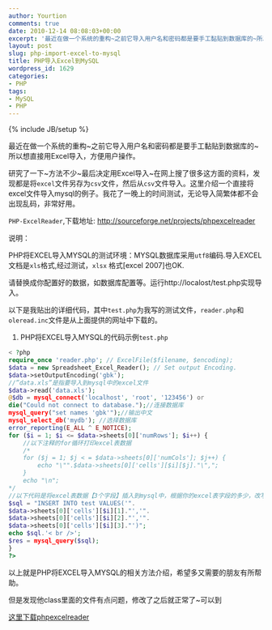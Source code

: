 ```yaml
---
author: Yourtion
comments: true
date: 2010-12-14 08:08:03+00:00
excerpt: '最近在做一个系统的重构~之前它导入用户名和密码都是要手工黏贴到数据库的~所以想直接用Excel导入，方便用户操作。用Excel导入~在网上搜了很多这方面的资料，发现都是将excel文件另存为csv文件，然后从csv文件导入。这里介绍一个直接将excel文件导入mysql的例子。我花了一晚上的时间测试，无论导入简繁体都不会出现乱码，非常好用。'
layout: post
slug: php-import-excel-to-mysql
title: PHP导入Excel到MySQL
wordpress_id: 1629
categories:
- PHP
tags:
- MySQL
- PHP
---
```

{% include JB/setup %}

最近在做一个系统的重构~之前它导入用户名和密码都是要手工黏贴到数据库的~所以想直接用Excel导入，方便用户操作。

研究了一下~方法不少~最后决定用Excel导入~在网上搜了很多这方面的资料，发现都是将```excel```文件另存为```csv```文件，然后从```csv```文件导入。这里介绍一个直接将excel文件导入mysql的例子。我花了一晚上的时间测试，无论导入简繁体都不会出现乱码，非常好用。

```PHP-ExcelReader```,下载地址: http://sourceforge.net/projects/phpexcelreader

说明：

PHP将EXCEL导入MYSQL的测试环境：MYSQL数据库采用```utf8```编码.导入EXCEL文档是```xls```格式,经过测试，```xlsx``` 格式[excel 2007]也OK.

请替换成你配置好的数据，如数据库配置等。运行http://localost/test.php实现导入。

以下是我贴出的详细代码，其中```test.php```为我写的测试文件，```reader.php```和```oleread.inc```文件是从上面提供的网址中下载的。

1. PHP将EXCEL导入MYSQL的代码示例```test.php```

```php
< ?php 
require_once 'reader.php'; // ExcelFile($filename, $encoding); 
$data = new Spreadsheet_Excel_Reader(); // Set output Encoding. 
$data->setOutputEncoding('gbk');
//”data.xls”是指要导入到mysql中的excel文件
$data->read('data.xls');
@$db = mysql_connect('localhost', 'root', '123456') or
die("Could not connect to database.");//连接数据库
mysql_query("set names 'gbk'");//输出中文
mysql_select_db('mydb'); //选择数据库
error_reporting(E_ALL ^ E_NOTICE);
for ($i = 1; $i <= $data->sheets[0]['numRows']; $i++) {
	//以下注释的for循环打印excel表数据
	/*
	for ($j = 1; $j < = $data->sheets[0]['numCols']; $j++) {
		echo "\"".$data->sheets[0]['cells'][$i][$j]."\",";
	}
	echo "\n";
*/
//以下代码是将excel表数据【3个字段】插入到mysql中，根据你的excel表字段的多少，改写以下代码吧！
$sql = "INSERT INTO test VALUES('".
$data->sheets[0]['cells'][$i][1]."','".
$data->sheets[0]['cells'][$i][2]."','".
$data->sheets[0]['cells'][$i][3]."')";
echo $sql.'< br />';
$res = mysql_query($sql);
}
?>
```

以上就是PHP将EXCEL导入MYSQL的相关方法介绍，希望多又需要的朋友有所帮助。

但是发现他class里面的文件有点问题，修改了之后就正常了~可以到

[这里下载phpexcelreader](http://dl.dbank.com/c03m2yw4md)
